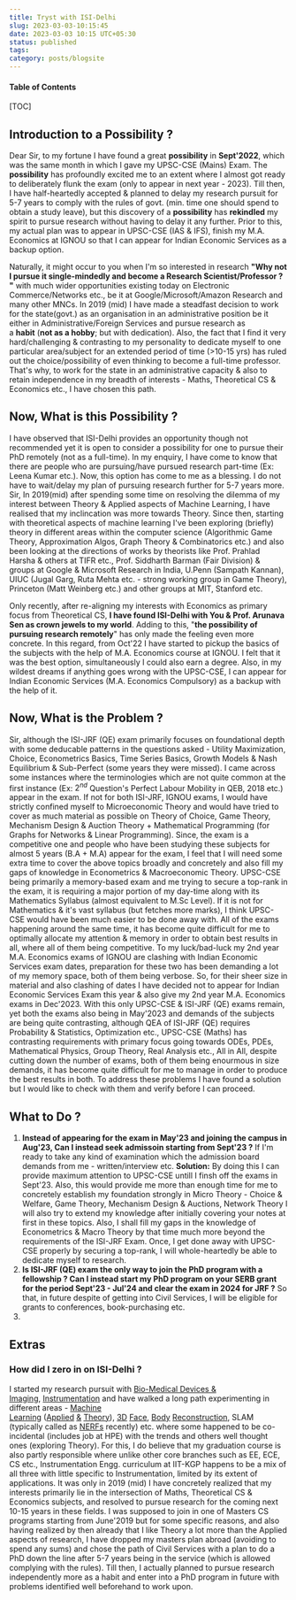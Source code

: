 ```yaml
---
title: Tryst with ISI-Delhi
slug: 2023-03-03-10:15:45
date: 2023-03-03 10:15 UTC+05:30
status: published
tags:
category: posts/blogsite
---
```


<h4>Table of Contents</h4>
[TOC]

## Introduction to a Possibility ? 

Dear Sir, to my fortune I have found a great **possibility** in **Sept'2022**, which was the same month in which I gave my UPSC-CSE (Mains) Exam. The **possibility** has profoundly excited me to an extent where I almost got ready to deliberately flunk the exam (only to appear in next year - 2023). Till then, I have half-heartedly accepted & planned to delay my research pursuit for 5-7 years to comply with the rules of govt. (min. time one should spend to obtain a study leave), but this discovery of a **possibility** has **rekindled** my spirit to pursue research without having to delay it any further. Prior to this, my actual plan was to appear in UPSC-CSE (IAS & IFS), finish my M.A. Economics at IGNOU so that I can appear for Indian Economic Services as a backup option. 

Naturally, it might occur to you when I'm so interested in research **"Why not I pursue it single-mindedly and become a Research Scientist/Professor ? "** with much wider opportunities existing today on Electronic Commerce/Networks etc., be it at Google/Microsoft/Amazon Research and many other MNCs. In 2019 (mid) I have made a steadfast decision to work for the state(govt.) as an organisation in an administrative position be it either in Administrative/Foreign Services and pursue research as a **habit** (**not as a hobby**; but with dedication). Also, the fact that I find it very hard/challenging & contrasting to my personality to dedicate myself to one particular area/subject for an extended period of time (>10-15 yrs) has ruled out the choice/possibility of even thinking to become a full-time professor. That's why, to work for the state in an administrative capacity & also to retain independence in my breadth of interests - Maths, Theoretical CS & Economics etc., I have chosen this path.   
  
## Now, What is this Possibility ?

I have observed that ISI-Delhi provides an opportunity though not recommended yet it is open to consider a possibility for one to pursue their PhD remotely (not as a full-time). In my enquiry, I have come to know that there are people who are pursuing/have pursued research part-time (Ex: Leena Kumar etc.). Now, this option has come to me as a blessing. I do not have to wait/delay my plan of pursuing research further for 5-7 years more.   
Sir, In 2019(mid) after spending some time on resolving the dilemma of my interest between Theory & Applied aspects of Machine Learning, I have realised that my inclincation was more towards Theory. Since then, starting with theoretical aspects of machine learning I've been exploring (briefly) theory in different areas within the computer science (Algorithmic Game Theory, Approximation Algos, Graph Theory & Combinatorics etc.) and also been looking at the directions of works by theorists like Prof. Prahlad Harsha & others at TIFR etc., Prof. Siddharth Barman (Fair Division) & groups at Google & Microsoft Research in India, U.Penn (Sampath Kannan), UIUC (Jugal Garg, Ruta Mehta etc. - strong working group in Game Theory), Princeton (Matt Weinberg etc.) and other groups at MIT, Stanford etc.

Only recently, after re-aligning my interests with Economics as primary focus from Theoretical CS, **I have found ISI-Delhi with You & Prof. Arunava Sen as crown jewels to my world**. Adding to this, "<a><strong>the possibility of pursuing research remotely</strong></a>" has only made the feeling even more concrete. In this regard, from Oct'22 I have started to pickup the basics of the subjects with the help of M.A. Economics course at IGNOU. I felt that it was the best option, simultaneously I could also earn a degree. Also, in my wildest dreams if anything goes wrong with the UPSC-CSE, I can appear for Indian Economic Services (M.A. Economics Compulsory) as a backup with the help of it. 

## Now, What is the Problem ? 

Sir, although the ISI-JRF (QE) exam primarily focuses on foundational depth with some deducable patterns in the questions asked - Utility Maximization, Choice, Econometrics Basics, Time Series Basics, Growth Models & Nash Equilibrium & Sub-Perfect (some years they were missed). I came across some instances where the terminologies which are not quite common at the first instance (Ex: $2^{nd}$ Question's Perfect Labour Mobility in QEB, 2018 etc.) appear in the exam. 
If not for both ISI-JRF, IGNOU exams, I would have strictly confined myself to Microeconomic Theory and would have tried to cover as much material as possible on Theory of Choice, Game Theory, Mechanism Design & Auction Theory + Mathematical Programming (for Graphs for Networks & Linear Programming). Since, the exam is a competitive one and people who have been studying these subjects for almost 5 years (B.A + M.A) appear for the exam, I feel that I will need some extra time to cover the above topics broadly and concretely and also fill my gaps of knowledge in Econometrics & Macroeconomic Theory. UPSC-CSE being primarily a memory-based exam and me trying to secure a top-rank in the exam, it is requiring a major portion of my day-time along with its Mathematics Syllabus (almost equivalent to M.Sc Level). If it is not for Mathematics & it's vast syllabus (but fetches more marks), I think UPSC-CSE would have been much easier to be done away with.
All of the exams happening around the same time, it has become quite difficult for me to optimally allocate my attention & memory in order to obtain best results in all, where all of them being competitive. To my luck/bad-luck my 2nd year M.A. Economics exams of IGNOU are clashing with Indian Economic Services exam dates, preparation for these two has been demanding a lot of my memory space, both of them being verbose. So, for their sheer size in material and also clashing of dates I have decided not to appear for Indian Economic Services Exam this year & also give my 2nd year M.A. Economics exams in Dec'2023. With this only UPSC-CSE & ISI-JRF (QE) exams remain, yet both the exams also being in May'2023 and demands of the subjects are being quite contrasting, although QEA of ISI-JRF (QE) requires Probability & Statistics, Optimization etc., UPSC-CSE (Maths) has contrasting requirements with primary focus going towards ODEs, PDEs, Mathematical Physics, Group Theory, Real Analysis etc., 
All in All, despite cutting down the number of exams, both of them being enourmous in size demands, it has become quite difficult for me to manage in order to produce the best results in both. To address these problems I have found a solution but I would like to check with them and verify before I can proceed. 

## What to Do ?

1. **Instead of appearing for the exam in May'23 and joining the campus in Aug'23, Can I instead seek admissoin starting from Sept'23 ?** If I'm ready to take any kind of examination which the admission board demands from me - written/interview etc.
   **Solution:** By doing this I can provide maximum attention to UPSC-CSE untill I finsh off the exams in Sept'23. Also, this would provide me more than enough time for me to concretely establish my foundation strongly in Micro Theory - Choice & Welfare, Game Theory, Mechanism Design & Auctions, Network Theory I will also try to extend my knowledge after initially covering your notes at first  in these topics. Also, I shall fill my gaps in the knowledge of Econometrics & Macro Theory by that time much more beyond the requirements of the ISI-JRF Exam. Once, I get done away with UPSC-CSE properly by securing a top-rank, I will whole-heartedly be able to dedicate myself to research.
2. **Is ISI-JRF (QE) exam the only way to join the PhD program with a fellowship ? Can I instead start my PhD program on your SERB grant for the period Sept'23 - Jul'24 and clear the exam in 2024 for JRF ?** So that, in future despite of getting into Civil Services, I will be eligible for grants to conferences, book-purchasing etc.
3. 



  
## Extras

### How did I zero in on ISI-Delhi ?
  
I started my research pursuit with [Bio-Medical Devices & Imaging](https://drive.google.com/file/d/1baLe5P9N5wIfxbIhuJDW9uw_jOTpaQQU/view?usp=sharing), [Instrumentation](https://drive.google.com/file/d/1IwRRM0X6Xsn-6FphBChUmscy894OCHYl/view) and have walked a long path experimenting in different areas - [Machine Learning](https://drive.google.com/file/d/1LS3Y6dzPuQ-YZN2ZHMHlZPWwNeGkSEyo/view?usp=sharing) ([Applied](https://github.com/anhttran/3dmm_cnn) [&](https://drive.google.com/drive/folders/1y33JUi8W0MT1X8cHpywhF-WbSSGmsKKO?usp=sharing) [Theory](https://drive.google.com/file/d/1hmHOy27Xk3FgPk-aof9BHi59bLE3XmL4/view)), [3D](https://arxiv.org/pdf/1612.00523v1.pdf) [Face](https://flame.is.tue.mpg.de/), [Body](https://smpl-x.is.tue.mpg.de/) [Reconstruction](https://grail.cs.washington.edu/projects/AudioToObama/), SLAM (typically called as [NERFs](https://grail.cs.washington.edu/projects/personnerf/) recently) etc. where some happened to be co-incidental (includes job at HPE) with the trends and others well thought ones (exploring Theory). For this, I do believe that my graduation course is also partly responsible where unlike other core branches such as EE, ECE, CS etc., Instrumentation Engg. curriculum at IIT-KGP happens to be a mix of all three with little specific to Instrumentation, limited by its extent of applications. It was only in 2019 (mid) I have concretely realized that my interests primarily lie in the intersection of Maths, Theoretical CS & Economics subjects, and resolved to pursue research for the coming next 10-15 years in these fields. I was supposed to join in one of Masters CS programs starting from June'2019 but for some specific reasons, and also having realized by then already that I like Theory a lot more than the Applied aspects of research, I have dropped my masters plan abroad (avoiding to spend any sums) and chose the path of Civil Services with a plan to do a PhD down the line after 5-7 years being in the service (which is allowed complying with the rules). Till then, I actually planned to pursue research independently more as a habit and enter into a PhD program in future with problems identified well beforehand to work upon.


